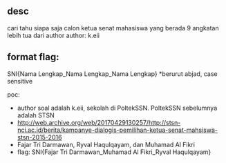 ## desc
cari tahu siapa saja calon ketua senat mahasiswa yang berada 9 angkatan lebih tua dari author
author: k.eii

## format flag:
 SNI{Nama Lengkap_Nama Lengkap_Nama Lengkap}
 *berurut abjad, case sensitive

poc:
- author soal adalah k.eii, sekolah di PoltekSSN. PoltekSSN sebelumnya adalah STSN
- http://web.archive.org/web/20170429130257/http://stsn-nci.ac.id/berita/kampanye-dialogis-pemilihan-ketua-senat-mahsiswa-stsn-2015-2016
- Fajar Tri Darmawan, Ryval Haqulqayam, dan Muhamad Al Fikri
- flag: SNI{Fajar Tri Darmawan_Muhamad Al Fikri_Ryval Haqulqayam}
